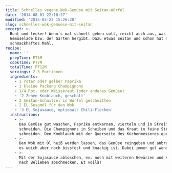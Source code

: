 ```yaml
---
title: Schnelles vegane Wok-Gemüse mit Seitan-Würfel
date: '2014-08-01 22:10:27'
modified: '2015-03-23 15:26:20'
slug: schnelles-wok-gemuese-mit-seitan
excerpt: >-
  Bunt und lecker! Wenn´s mal schnell gehen soll, reicht auch aus, was die
  Gemüselade bzw. der Garten hergibt. Dazu etwas Seitan und schon hat man ein
  schmackhaftes Mahl.
recipe:
  name: ''
  prepTime: PT5M
  cookTime: PT7M
  totalTime: PT12M
  servings: 2-3 Portionen
  ingredients:
    - 1 roter oder gelber Paprika
    - 1 kleine Packung Champignons
    - 1/4 Rot- oder Weisskraut (oder anderes Gemüse)
    - '2 Zehen Knoblauch, geschält'
    - 2 Seitan-Schnitzel in Würfel geschnitten
    - 2 EL Sesamöl für den Wok
    - '3 EL Sojasauce, optional: Chili-Flocken'
  instructions:
    - >-
      Das Gemüse gut waschen, Paprika entkernen, vierteln und in Streifen
      schneiden. Die Champignons in Scheiben und das Kraut in feine Streifen
      schneiden. Den Knoblauch mit der Querseite des Küchenmesseres quetschen.
    - >-
      Den Wok mit Öl heiß werden lassen, das Gemüse reingeben und anbraten bis
      es weich aber noch bissfest und knackig ist. Dabei immer gut wenden.
    - >-
      Mit der Sojasauce ablöschen, ev. noch mit weiteren Gewürzen und Kräutern
      nach Belieben abschmecken. Et voilà!
---
```


